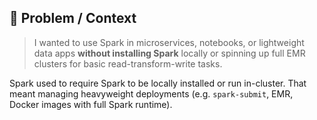 
## 🎯 Problem / Context  
> I wanted to use Spark in microservices, notebooks, or lightweight data apps **without installing Spark** locally or spinning up full EMR clusters for basic read-transform-write tasks.

Spark used to require Spark to be locally installed or run in-cluster. That meant managing heavyweight deployments (e.g. `spark-submit`, EMR, Docker images with full Spark runtime).


